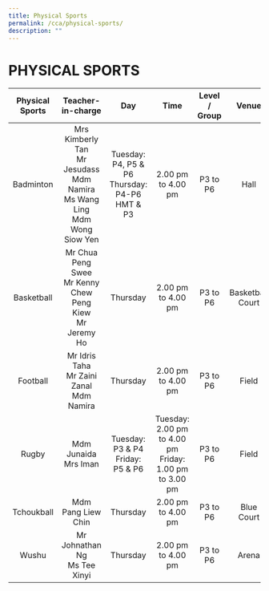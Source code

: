 ```yaml
---
title: Physical Sports
permalink: /cca/physical-sports/
description: ""
---
```

# PHYSICAL SPORTS

|                          Physical Sports                          |                                  Teacher-in-charge                                   |                      Day                      |                          Time                          | Level / Group |                    Venue                     |                                  Recruiting level for 2023                                   |
| :---------------------------------------------------------------: | :----------------------------------------------------------------------------------: | :-------------------------------------------: | :----------------------------------------------------: | :-----------: | :------------------------------------------: | :-------------------------------------------------------------------------------------------------: |
|                             Badminton                             | Mrs Kimberly Tan <br>Mr Jesudass <br>Mdm Namira <br>Ms Wang Ling <br>Mdm Wong Siow Yen | Tuesday: P4, P5 &amp; P6 Thursday: P4-P6 HMT &amp; P3 |                   2.00 pm to 4.00 pm                   |   P3 to P6    |                     Hall                     |                                                 P3                                                  |
|                            Basketball                             |                        Mr Chua Peng Swee <br>Mr Kenny Chew Peng Kiew<br>Mr Jeremy Ho                         |                   Thursday                    |                   2.00 pm to 4.00 pm                   |   P3 to P6    |               Basketball Court               |                                              P3 to P5                                               |
|                             Football                              |                           Mr Idris Taha <br>Mr Zaini Zanal <br>Mdm Namira                          |                   Thursday                    |                   2.00 pm to 4.00 pm                   |   P3 to P6    |                    Field                     |                                           P3 (boys only)                                           
|                               Rugby                               |   Mdm Junaida <br>Mrs Iman     |       Tuesday: P3 &amp; P4 Friday: P5 &amp; P6        | Tuesday: 2.00 pm to 4.00 pm Friday: 1.00 pm to 3.00 pm |   P3 to P6    |                    Field                     |                                        P3 to P5 (boys only)                                         |
|                            Tchoukball                             |                        Mdm Pang Liew Chin                         |                   Thursday                    |                   2.00 pm to 4.00 pm                   |   P3 to P6    |                  Blue Court                  |                                              P3 to P5                                               |
|                               Wushu                               |                            Mr Johnathan Ng <br>Ms Tee Xinyi                             |                   Thursday                    |                   2.00 pm to 4.00 pm                   |   P3 to P6    |                    Arena                     |                                              P3 to P5                                               |